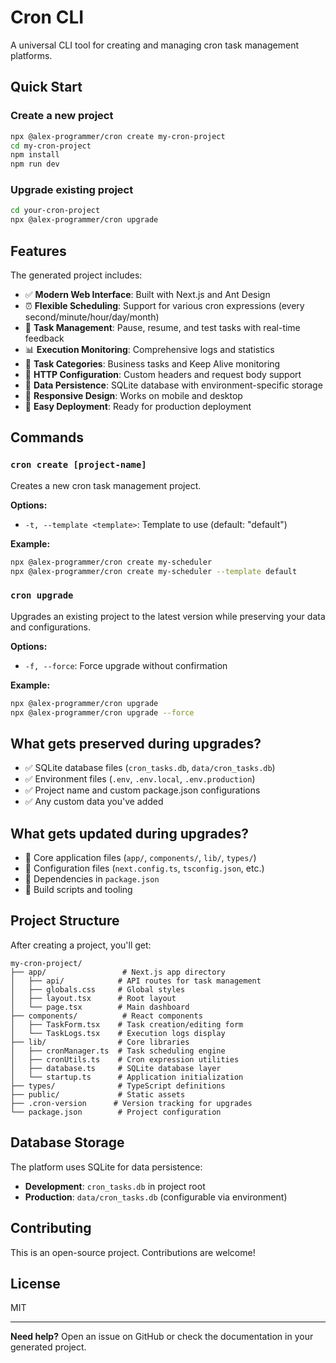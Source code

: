 # Cron CLI

A universal CLI tool for creating and managing cron task management platforms.

## Quick Start

### Create a new project

```bash
npx @alex-programmer/cron create my-cron-project
cd my-cron-project
npm install
npm run dev
```

### Upgrade existing project

```bash
cd your-cron-project
npx @alex-programmer/cron upgrade
```

## Features

The generated project includes:

- ✅ **Modern Web Interface**: Built with Next.js and Ant Design
- ⏰ **Flexible Scheduling**: Support for various cron expressions (every second/minute/hour/day/month)
- 🔄 **Task Management**: Pause, resume, and test tasks with real-time feedback
- 📊 **Execution Monitoring**: Comprehensive logs and statistics
- 🎯 **Task Categories**: Business tasks and Keep Alive monitoring
- 🔧 **HTTP Configuration**: Custom headers and request body support
- 💾 **Data Persistence**: SQLite database with environment-specific storage
- 📱 **Responsive Design**: Works on mobile and desktop
- 🚀 **Easy Deployment**: Ready for production deployment

## Commands

### `cron create [project-name]`

Creates a new cron task management project.

**Options:**
- `-t, --template <template>`: Template to use (default: "default")

**Example:**
```bash
npx @alex-programmer/cron create my-scheduler
npx @alex-programmer/cron create my-scheduler --template default
```

### `cron upgrade`

Upgrades an existing project to the latest version while preserving your data and configurations.

**Options:**
- `-f, --force`: Force upgrade without confirmation

**Example:**
```bash
npx @alex-programmer/cron upgrade
npx @alex-programmer/cron upgrade --force
```

## What gets preserved during upgrades?

- ✅ SQLite database files (`cron_tasks.db`, `data/cron_tasks.db`)
- ✅ Environment files (`.env`, `.env.local`, `.env.production`)
- ✅ Project name and custom package.json configurations
- ✅ Any custom data you've added

## What gets updated during upgrades?

- 🔄 Core application files (`app/`, `components/`, `lib/`, `types/`)
- 🔄 Configuration files (`next.config.ts`, `tsconfig.json`, etc.)
- 🔄 Dependencies in `package.json`
- 🔄 Build scripts and tooling

## Project Structure

After creating a project, you'll get:

```
my-cron-project/
├── app/                 # Next.js app directory
│   ├── api/            # API routes for task management
│   ├── globals.css     # Global styles
│   ├── layout.tsx      # Root layout
│   └── page.tsx        # Main dashboard
├── components/          # React components
│   ├── TaskForm.tsx    # Task creation/editing form
│   └── TaskLogs.tsx    # Execution logs display
├── lib/                # Core libraries
│   ├── cronManager.ts  # Task scheduling engine
│   ├── cronUtils.ts    # Cron expression utilities
│   ├── database.ts     # SQLite database layer
│   └── startup.ts      # Application initialization
├── types/              # TypeScript definitions
├── public/             # Static assets
├── .cron-version      # Version tracking for upgrades
└── package.json        # Project configuration
```

## Database Storage

The platform uses SQLite for data persistence:

- **Development**: `cron_tasks.db` in project root
- **Production**: `data/cron_tasks.db` (configurable via environment)

## Contributing

This is an open-source project. Contributions are welcome!

## License

MIT

---

**Need help?** Open an issue on GitHub or check the documentation in your generated project.
